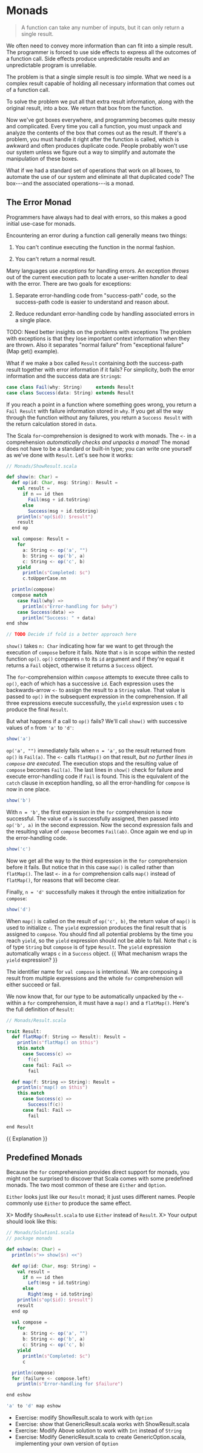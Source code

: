 # Monads

> A function can take any number of inputs, but it can only return a single result.

We often need to convey more information than can fit into a simple result.
The programmer is forced to use side effects to express all the outcomes of a function call.
Side effects produce unpredictable results and an unpredictable program is unreliable.

The problem is that a single simple result is *too* simple.
What we need is a complex result capable of holding all necessary information that comes out of a function call.

To solve the problem we put all that extra result information, along with the original result, into a box.
We return that box from the function.

Now we've got boxes everywhere, and programming becomes quite messy and complicated.
Every time you call a function, you must unpack and analyze the contents of the box that comes out as the result.
If there's a problem, you must handle it right after the function is called, which is awkward and often produces duplicate code.
People probably won't use our system unless we figure out a way to simplify and automate the manipulation of these boxes.

What if we had a standard set of operations that work on all boxes, to automate the use of our system and eliminate all that duplicated code?
The box---and the associated operations---is a monad.

## The Error Monad

Programmers have always had to deal with errors, so this makes a good initial use-case for monads.

Encountering an error during a function call generally means two things:

1. You can't continue executing the function in the normal fashion.

2. You can't return a normal result.

Many languages use *exceptions* for handling errors.
An exception *throws* out of the current execution path to locate a user-written *handler* to deal with the error.
There are two goals for exceptions:

1. Separate error-handling code from "success-path" code, so the success-path code is easier to understand and reason about.

2. Reduce redundant error-handling code by handling associated errors in a single place.

TODO: Need better insights on the problems with exceptions
The problem with exceptions is that they lose important context information when they are thrown.
Also it separates "normal failure" from "exceptional failure" (Map get() example).

What if we make a box called `Result` containing *both* the success-path result together with error information if it fails?
For simplicity, both the error information and the success data are `String`s:

```scala mdoc
case class Fail(why: String)     extends Result
case class Success(data: String) extends Result
```

If you reach a point in a function where something goes wrong, you return a `Fail Result` with failure information stored in `why`.
If you get all the way through the function without any failures, you return a `Success Result` with the return calculation stored in `data`.

The Scala `for`-comprehension is designed to work with monads.
The `<-` in a comprehension *automatically checks and unpacks a monad!*
The monad does not have to be a standard or built-in type; you can write one yourself as we've done with `Result`.
Let's see how it works:

```scala mdoc
// Monads/ShowResult.scala

def show(n: Char) =
  def op(id: Char, msg: String): Result =
    val result =
      if n == id then
        Fail(msg + id.toString)
      else
        Success(msg + id.toString)
    println(s"op($id): $result")
    result
  end op

  val compose: Result =
    for
      a: String <- op('a', "")
      b: String <- op('b', a)
      c: String <- op('c', b)
    yield
      println(s"Completed: $c")
      c.toUpperCase.nn

  println(compose)
  compose match
    case Fail(why) =>
      println(s"Error-handling for $why")
    case Success(data) =>
      println("Success: " + data)
end show

// TODO Decide if fold is a better approach here
```

`show()` takes `n: Char` indicating how far we want to get through the execution of `compose` before it fails.
Note that `n` is in scope within the nested function `op()`.
`op()` compares `n` to its `id` argument and if they're equal it returns a `Fail` object, otherwise it returns a `Success` object.

The `for`-comprehension within `compose` attempts to execute three calls to `op()`, each of which has a successive `id`.
Each expression uses the backwards-arrow `<-` to assign the result to a `String` value.
That value is passed to `op()` in the subsequent expression in the comprehension.
If all three expressions execute successfully, the `yield` expression uses `c` to produce the final `Result`.

But what happens if a call to `op()` fails?
We'll call `show()` with successive values of `n` from `'a'` to `'d'`:

```scala mdoc
show('a')
```

`op('a', "")` immediately fails when `n = 'a'`, so the result returned from `op()` is `Fail(a)`.
The `<-` calls `flatMap()` on that result, *but no further lines in `compose` are executed*.
The execution stops and the resulting value of `compose` becomes `Fail(a)`.
The last lines in `show()` check for failure and execute error-handling code if `Fail` is found.
This is the equivalent of the `catch` clause in exception handling, so all the error-handling for `compose` is now in one place.

```scala mdoc
show('b')
```

With `n = 'b'`, the first expression in the `for` comprehension is now successful.
The value of `a` is successfully assigned, then passed into `op('b', a)` in the second expression.
Now the second expression fails and the resulting value of `compose` becomes `Fail(ab)`.
Once again we end up in the error-handling code.

```scala mdoc
show('c')
```

Now we get all the way to the third expression in the `for` comprehension before it fails.
But notice that in this case `map()` is called rather than `flatMap()`.
The last `<-` in a `for` comprehension calls `map()` instead of `flatMap()`, for reasons that will become clear.

Finally, `n = 'd'` successfully makes it through the entire initialization for `compose`:

```scala mdoc
show('d')
```

When `map()` is called on the result of `op('c', b)`, the return value of `map()` is used to initialize `c`.
The `yield` expression produces the final result that is assigned to `compose`.
You should find all potential problems by the time you reach `yield`, so the `yield` expression should not be able to fail.
Note that `c` is of type `String` but `compose` is of type `Result`.
The `yield` expression automatically wraps `c` in a `Success` object.
{{ What mechanism wraps the `yield` expression? }}

The identifier name for `val compose` is intentional.
We are composing a result from multiple expressions and the whole `for` comprehension will either succeed or fail.

We now know that, for our type to be automatically unpacked by the `<-` within a `for` comprehension, it must have a `map()` and a `flatMap()`.
Here's the full definition of `Result`:

```scala mdoc
// Monads/Result.scala

trait Result:
  def flatMap(f: String => Result): Result =
    println(s"flatMap() on $this")
    this.match
      case Success(c) =>
        f(c)
      case fail: Fail =>
        fail

  def map(f: String => String): Result =
    println(s"map() on $this")
    this.match
      case Success(c) =>
        Success(f(c))
      case fail: Fail =>
        fail

end Result
```

{{ Explanation }}

## Predefined Monads

Because the `for` comprehension provides direct support for monads, you might not be surprised to discover that Scala comes with some predefined monads.
The two most common of these are `Either` and `Option`.

`Either` looks just like our `Result` monad; it just uses different names.
People commonly use `Either` to produce the same effect.

X> Modify `ShowResult.scala` to use `Either` instead of `Result`.
X> Your output should look like this:

```scala mdoc:invisible
// Monads/Solution1.scala
// package monads

def eshow(n: Char) =
  println(s">> show($n) <<")

  def op(id: Char, msg: String) =
    val result =
      if n == id then
        Left(msg + id.toString)
      else
        Right(msg + id.toString)
    println(s"op($id): $result")
    result
  end op

  val compose =
    for
      a: String <- op('a', "")
      b: String <- op('b', a)
      c: String <- op('c', b)
    yield
      println(s"Completed: $c")
      c

  println(compose)
  for (failure <- compose.left)
    println(s"Error-handling for $failure")

end eshow
```

```scala mdoc
'a' to 'd' map eshow
```

- Exercise: modify ShowResult.scala to work with `Option`
- Exercise: show that GenericResult.scala works with ShowResult.scala
- Exercise: Modify Above solution to work with `Int` instead of `String`
- Exercise: Modify GenericResult.scala to create GenericOption.scala, implementing your own version of `Option`
